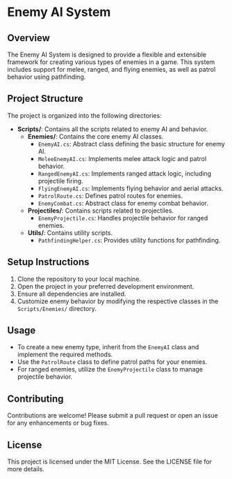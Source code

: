 # Enemy AI System

## Overview
The Enemy AI System is designed to provide a flexible and extensible framework for creating various types of enemies in a game. This system includes support for melee, ranged, and flying enemies, as well as patrol behavior using pathfinding.

## Project Structure
The project is organized into the following directories:

- **Scripts/**: Contains all the scripts related to enemy AI and behavior.
  - **Enemies/**: Contains the core enemy AI classes.
    - `EnemyAI.cs`: Abstract class defining the basic structure for enemy AI.
    - `MeleeEnemyAI.cs`: Implements melee attack logic and patrol behavior.
    - `RangedEnemyAI.cs`: Implements ranged attack logic, including projectile firing.
    - `FlyingEnemyAI.cs`: Implements flying behavior and aerial attacks.
    - `PatrolRoute.cs`: Defines patrol routes for enemies.
    - `EnemyCombat.cs`: Abstract class for enemy combat behavior.
  - **Projectiles/**: Contains scripts related to projectiles.
    - `EnemyProjectile.cs`: Handles projectile behavior for ranged enemies.
  - **Utils/**: Contains utility scripts.
    - `PathfindingHelper.cs`: Provides utility functions for pathfinding.

## Setup Instructions
1. Clone the repository to your local machine.
2. Open the project in your preferred development environment.
3. Ensure all dependencies are installed.
4. Customize enemy behavior by modifying the respective classes in the `Scripts/Enemies/` directory.

## Usage
- To create a new enemy type, inherit from the `EnemyAI` class and implement the required methods.
- Use the `PatrolRoute` class to define patrol paths for your enemies.
- For ranged enemies, utilize the `EnemyProjectile` class to manage projectile behavior.

## Contributing
Contributions are welcome! Please submit a pull request or open an issue for any enhancements or bug fixes.

## License
This project is licensed under the MIT License. See the LICENSE file for more details.